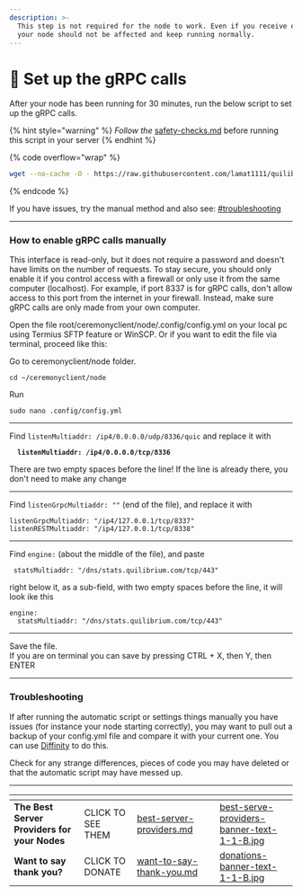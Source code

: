 ```yaml
---
description: >-
  This step is not required for the node to work. Even if you receive errors,
  your node should not be affected and keep running normally.
---
```


# 🔁 Set up the gRPC calls

After your node has been running for 30 minutes, run the below script to set up the gRPC calls.

{% hint style="warning" %}
_Follow the_  [safety-checks.md](safety-checks.md "mention") before running this script in your server
{% endhint %}

{% code overflow="wrap" %}
```bash
wget --no-cache -O - https://raw.githubusercontent.com/lamat1111/quilibriumscripts/master/tools/qnode_gRPC_calls_setup.sh | bash
```
{% endcode %}

If you have issues, try the manual method and also see: [#troubleshooting](set-up-the-grpc-calls.md#troubleshooting "mention")

***

### How to enable gRPC calls manually

This interface is read-only, but it does not require a password and doesn't have limits on the number of requests. To stay secure, you should only enable it if you control access with a firewall or only use it from the same computer (localhost). For example, if port 8337 is for gRPC calls, don't allow access to this port from the internet in your firewall. Instead, make sure gRPC calls are only made from your own computer.

Open the file root/ceremonyclient/node/.config/config.yml on your local pc using Termius SFTP feature or WinSCP. Or if you want to edit the file via terminal, proceed like this:

Go to ceremonyclient/node folder.

```
cd ~/ceremonyclient/node
```

Run

```
sudo nano .config/config.yml
```

***

Find `listenMultiaddr: /ip4/0.0.0.0/udp/8336/quic` and replace it with

<pre><code><strong>  listenMultiaddr: /ip4/0.0.0.0/tcp/8336
</strong></code></pre>

There are two empty spaces before the line! If the line is already there, you don't need to make any change

***

Find `listenGrpcMultiaddr: ""` (end of the file), and replace it with

```
listenGrpcMultiaddr: "/ip4/127.0.0.1/tcp/8337"
listenRESTMultiaddr: "/ip4/127.0.0.1/tcp/8338"
```

***

Find `engine:` (about the middle of the file), and paste

```
 statsMultiaddr: "/dns/stats.quilibrium.com/tcp/443" 
```

right below it, as a sub-field, with two empty spaces before the line, it will look ike this

```
engine:
  statsMultiaddr: "/dns/stats.quilibrium.com/tcp/443"
```

***

Save the file. \
If you are on terminal you can save by pressing CTRL + X, then Y, then ENTER

***

### Troubleshooting

If after running the automatic script or settings things manually you have issues (for instance your node starting correctly), you may want to pull out a backup of your config.yml file and compare it with your current one. You can use [Diffinity](https://truehumandesign.se/s\_diffinity.php) to do this. &#x20;

Check for any strange differences, pieces of code you may have deleted or that the automatic script may have messed up.

***

<table data-card-size="large" data-column-title-hidden data-view="cards" data-full-width="false"><thead><tr><th></th><th></th><th data-hidden data-card-target data-type="content-ref"></th><th data-hidden></th><th data-hidden data-card-cover data-type="files"></th></tr></thead><tbody><tr><td><strong>The Best Server Providers for your Nodes</strong></td><td>CLICK TO SEE THEM</td><td><a href="best-server-providers.md">best-server-providers.md</a></td><td></td><td><a href=".gitbook/assets/best-serve-providers-banner-text-1-1-B.jpg">best-serve-providers-banner-text-1-1-B.jpg</a></td></tr><tr><td><strong>Want to say thank you?</strong></td><td>CLICK TO DONATE</td><td><a href="want-to-say-thank-you.md">want-to-say-thank-you.md</a></td><td></td><td><a href=".gitbook/assets/donations-banner-text-1-1-B.jpg">donations-banner-text-1-1-B.jpg</a></td></tr></tbody></table>
